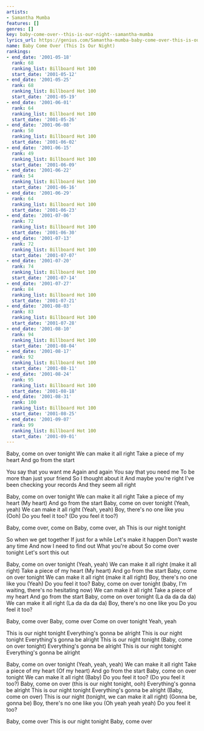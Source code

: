```yaml
---
artists:
- Samantha Mumba
features: []
genres: []
key: baby-come-over--this-is-our-night--samantha-mumba
lyrics_url: https://genius.com/Samantha-mumba-baby-come-over-this-is-our-night-lyrics
name: Baby Come Over (This Is Our Night)
rankings:
- end_date: '2001-05-18'
  rank: 68
  ranking_list: Billboard Hot 100
  start_date: '2001-05-12'
- end_date: '2001-05-25'
  rank: 68
  ranking_list: Billboard Hot 100
  start_date: '2001-05-19'
- end_date: '2001-06-01'
  rank: 64
  ranking_list: Billboard Hot 100
  start_date: '2001-05-26'
- end_date: '2001-06-08'
  rank: 50
  ranking_list: Billboard Hot 100
  start_date: '2001-06-02'
- end_date: '2001-06-15'
  rank: 49
  ranking_list: Billboard Hot 100
  start_date: '2001-06-09'
- end_date: '2001-06-22'
  rank: 54
  ranking_list: Billboard Hot 100
  start_date: '2001-06-16'
- end_date: '2001-06-29'
  rank: 64
  ranking_list: Billboard Hot 100
  start_date: '2001-06-23'
- end_date: '2001-07-06'
  rank: 72
  ranking_list: Billboard Hot 100
  start_date: '2001-06-30'
- end_date: '2001-07-13'
  rank: 72
  ranking_list: Billboard Hot 100
  start_date: '2001-07-07'
- end_date: '2001-07-20'
  rank: 74
  ranking_list: Billboard Hot 100
  start_date: '2001-07-14'
- end_date: '2001-07-27'
  rank: 84
  ranking_list: Billboard Hot 100
  start_date: '2001-07-21'
- end_date: '2001-08-03'
  rank: 83
  ranking_list: Billboard Hot 100
  start_date: '2001-07-28'
- end_date: '2001-08-10'
  rank: 94
  ranking_list: Billboard Hot 100
  start_date: '2001-08-04'
- end_date: '2001-08-17'
  rank: 92
  ranking_list: Billboard Hot 100
  start_date: '2001-08-11'
- end_date: '2001-08-24'
  rank: 95
  ranking_list: Billboard Hot 100
  start_date: '2001-08-18'
- end_date: '2001-08-31'
  rank: 100
  ranking_list: Billboard Hot 100
  start_date: '2001-08-25'
- end_date: '2001-09-07'
  rank: 99
  ranking_list: Billboard Hot 100
  start_date: '2001-09-01'
---
```

Baby, come on over tonight
We can make it all right
Take a piece of my heart
And go from the start


You say that you want me
Again and again
You say that you need me
To be more than just your friend
So I thought about it
And maybe you're right
I've been checking your records
And they seem all right


Baby, come on over tonight
We can make it all right
Take a piece of my heart (My heart)
And go from the start
Baby, come on over tonight (Yeah, yeah)
We can make it all right (Yeah, yeah)
Boy, there's no one like you (Ooh)
Do you feel it too? (Do you feel it too?)


Baby, come over, come on
Baby, come over, ah
This is our night tonight


So when we get together
If just for a while
Let's make it happen
Don't waste any time
And now I need to find out
What you're about
So come over tonight
Let's sort this out


Baby, come on over tonight (Yeah, yeah)
We can make it all right (make it all right)
Take a piece of my heart (My heart)
And go from the start
Baby, come on over tonight
We can make it all right (make it all right)
Boy, there's no one like you (Yeah)
Do you feel it too?
Baby, come on over tonight (baby, I'm waiting, there's no hesitating now)
We can make it all right
Take a piece of my heart
And go from the start
Baby, come on over tonight (La da da da da)
We can make it all right (La da da da da)
Boy, there's no one like you
Do you feel it too?


Baby, come over
Baby, come over
Come on over tonight
Yeah, yeah


This is our night tonight
Everything's gonna be alright
This is our night tonight
Everything's gonna be alright
This is our night tonight (Baby, come on over tonight)
Everything's gonna be alright
This is our night tonight
Everything's gonna be alright


Baby, come on over tonight (Yeah, yeah, yeah)
We can make it all right
Take a piece of my heart (Of my heart)
And go from the start
Baby, come on over tonight
We can make it all right (Baby)
Do you feel it too? (Do you feel it too?)
Baby, come on over (this is our night tonight, ooh)
Everything's gonna be alright
This is our night tonight
Everything's gonna be alright (Baby, come on over)
This is our night (tonight, we can make it all right)
(Gonna be, gonna be)
Boy, there's no one like you (Oh yeah yeah yeah)
Do you feel it too?


Baby, come over
This is our night tonight
Baby, come over
